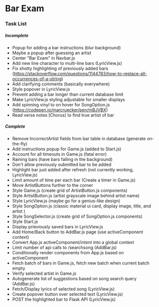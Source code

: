 # Bar Exam

### Task List
##### Incomplete
* Popup for adding a bar instructions (blur background)
* Maybe a popup after guessing an artist
* Center "Bar Exam" in Navbar.js
* Add new line character to multi-line bars (LyricView.js)
* Fix shotty highlighting of previously added bars (https://stackoverflow.com/questions/1144783/how-to-replace-all-occurrences-of-a-string)
* Add clarifying comments (basically everywhere)
* Style popover in LyricView.js
* Prevent adding a bar longer than current database limit
* Make LyricView.js styling adjustable for smaller displays
* Add spinning vinyl to on hover for SongOption.js (https://codepen.io/marcruecker/pen/mBJVBX)
* Read verse notes \[Chorus] to find true artist of bar
##### Complete
* Remove IncorrectArtist fields from bar table in database (generate on-the-fly)
* Add instructions popup for Game.js (added to Start.js)
* Account for all timeouts in Game.js (fatal error)
* Raining bars (have bars falling in the background)
* Don't allow previously submitted bar to be added
* Highlight bar just added after refresh (not currently working, LyricView.js)
* Limit amount of time per each bar (Create a timer in Game.js)
* Move ArtistButtons further to the corner
* Style Game.js (create grid of ArtistButton.js components)
* Style ArtistButton.js (artist grayscale image behind artist name)
* Style LyricView.js (maybe go for a genius-like design)
* Style SongOption.js (classic material ui card, display image, title, and artist )
* Style SongSelector.js (create grid of SongOption.js components)
* Style Start.js
* Display prieviously saved bars in LyricView.js
* Add Home/Back button to AddBar.js page (use activeComponent context) 
* Convert App.js activeComponent/intent into a global context
* Limit number of api calls to /searchsong (AddBar.js)
* Conditionally render components from App.js based on activeComponent
* Fetch batch of bars in Game.js, fetch new batch when current batch empty
* Verify selected artist in Game.js
* Autogenerate list of suggestions based on song search query (AddBar.js)
* Fetch/Display lyrics of selected song (LyricView.js)
* Create popover button over selected text (LyricView.js)
* POST the highlighted bar to Flask API (LyricView.js)